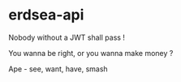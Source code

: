 # erdsea-api

Nobody without a JWT shall pass !

You wanna be right, or you wanna make money ?

Ape - see, want, have, smash
